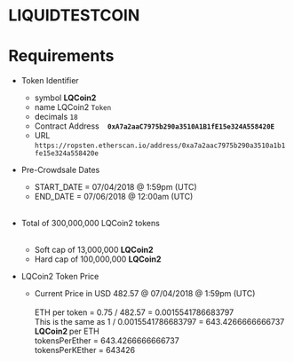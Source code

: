 # LIQUIDTESTCOIN
<h1>Requirements</h1>
<ul>
<li>
<p>Token Identifier</p>
<ul>
<li>symbol <strong>LQCoin2</strong></li>
<li>name LQCoin2&nbsp;<code>Token</code></li>
<li>decimals&nbsp;<code>18</code></li>
<li>Contract Address &nbsp;<code> <b>0xA7a2aaC7975b290a3510A1B1fE15e324A558420E </b></code></li>
  <li>URL <code>https://ropsten.etherscan.io/address/0xa7a2aac7975b290a3510a1b1fe15e324a558420e</code></li>
</ul>
</li>
<li>
<p>Pre-Crowdsale Dates</p>
<ul>
<li>START_DATE = 07/04/2018 @ 1:59pm (UTC)</li>
<li>END_DATE = 07/06/2018 @ 12:00am (UTC)<br /><br /></li>
</ul>
</li>
<li>
<p>Total of 300,000,000 LQCoin2 tokens</p>
<br />
<ul>
<li>Soft cap of 13,000,000 <strong>LQCoin2</strong></li>
<li>Hard cap of 100,000,000&nbsp;<strong>LQCoin2</strong></li>
</ul>
</li>
<li>
<p>LQCoin2 Token Price</p>
<ul>
<li>Current Price in USD 482.57 @ 07/04/2018 @ 1:59pm (UTC)<br /><br />ETH per token = 0.75 / 482.57 = 0.0015541786683797<br />This is the same as 1 / 0.0015541786683797 = 643.4266666666737 <strong>LQCoin2&nbsp;</strong>per ETH<br />tokensPerEther = 643.4266666666737<br />tokensPerKEther = 643426</li>
</ul>
</li>
</ul>
